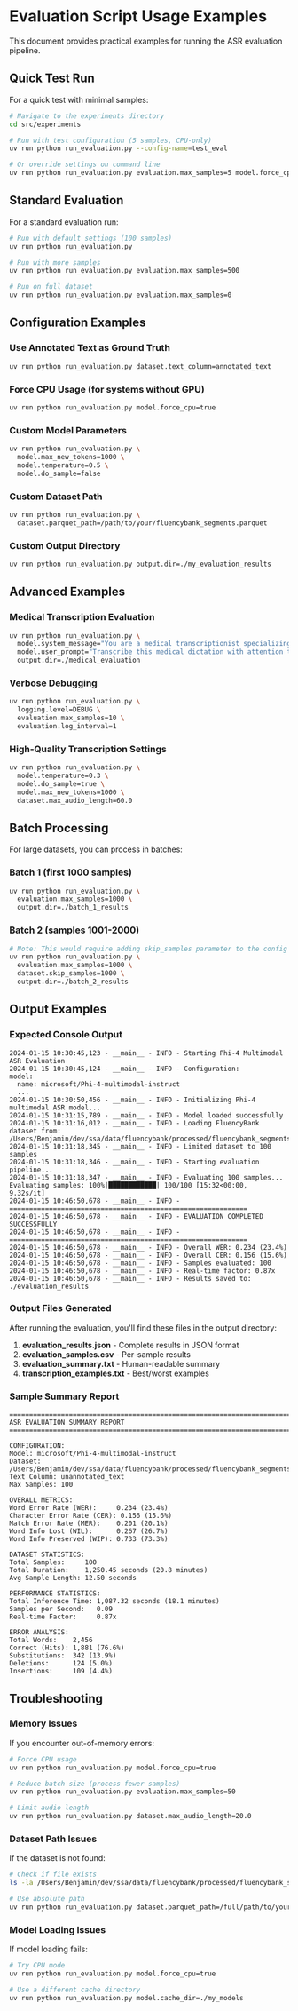 # Evaluation Script Usage Examples

This document provides practical examples for running the ASR evaluation
pipeline.

## Quick Test Run

For a quick test with minimal samples:

```bash
# Navigate to the experiments directory
cd src/experiments

# Run with test configuration (5 samples, CPU-only)
uv run python run_evaluation.py --config-name=test_eval

# Or override settings on command line
uv run python run_evaluation.py evaluation.max_samples=5 model.force_cpu=true output.dir=./quick_test
```

## Standard Evaluation

For a standard evaluation run:

```bash
# Run with default settings (100 samples)
uv run python run_evaluation.py

# Run with more samples
uv run python run_evaluation.py evaluation.max_samples=500

# Run on full dataset
uv run python run_evaluation.py evaluation.max_samples=0
```

## Configuration Examples

### Use Annotated Text as Ground Truth

```bash
uv run python run_evaluation.py dataset.text_column=annotated_text
```

### Force CPU Usage (for systems without GPU)

```bash
uv run python run_evaluation.py model.force_cpu=true
```

### Custom Model Parameters

```bash
uv run python run_evaluation.py \
  model.max_new_tokens=1000 \
  model.temperature=0.5 \
  model.do_sample=false
```

### Custom Dataset Path

```bash
uv run python run_evaluation.py \
  dataset.parquet_path=/path/to/your/fluencybank_segments.parquet
```

### Custom Output Directory

```bash
uv run python run_evaluation.py output.dir=./my_evaluation_results
```

## Advanced Examples

### Medical Transcription Evaluation

```bash
uv run python run_evaluation.py \
  model.system_message="You are a medical transcriptionist specializing in clinical notes." \
  model.user_prompt="Transcribe this medical dictation with attention to medical terminology." \
  output.dir=./medical_evaluation
```

### Verbose Debugging

```bash
uv run python run_evaluation.py \
  logging.level=DEBUG \
  evaluation.max_samples=10 \
  evaluation.log_interval=1
```

### High-Quality Transcription Settings

```bash
uv run python run_evaluation.py \
  model.temperature=0.3 \
  model.do_sample=true \
  model.max_new_tokens=1000 \
  dataset.max_audio_length=60.0
```

## Batch Processing

For large datasets, you can process in batches:

### Batch 1 (first 1000 samples)

```bash
uv run python run_evaluation.py \
  evaluation.max_samples=1000 \
  output.dir=./batch_1_results
```

### Batch 2 (samples 1001-2000)

```bash
# Note: This would require adding skip_samples parameter to the config
uv run python run_evaluation.py \
  evaluation.max_samples=1000 \
  dataset.skip_samples=1000 \
  output.dir=./batch_2_results
```

## Output Examples

### Expected Console Output

```
2024-01-15 10:30:45,123 - __main__ - INFO - Starting Phi-4 Multimodal ASR Evaluation
2024-01-15 10:30:45,124 - __main__ - INFO - Configuration:
model:
  name: microsoft/Phi-4-multimodal-instruct
  ...
2024-01-15 10:30:50,456 - __main__ - INFO - Initializing Phi-4 multimodal ASR model...
2024-01-15 10:31:15,789 - __main__ - INFO - Model loaded successfully
2024-01-15 10:31:16,012 - __main__ - INFO - Loading FluencyBank dataset from: /Users/Benjamin/dev/ssa/data/fluencybank/processed/fluencybank_segments.parquet
2024-01-15 10:31:18,345 - __main__ - INFO - Limited dataset to 100 samples
2024-01-15 10:31:18,346 - __main__ - INFO - Starting evaluation pipeline...
2024-01-15 10:31:18,347 - __main__ - INFO - Evaluating 100 samples...
Evaluating samples: 100%|████████████| 100/100 [15:32<00:00,  9.32s/it]
2024-01-15 10:46:50,678 - __main__ - INFO - ============================================================
2024-01-15 10:46:50,678 - __main__ - INFO - EVALUATION COMPLETED SUCCESSFULLY
2024-01-15 10:46:50,678 - __main__ - INFO - ============================================================
2024-01-15 10:46:50,678 - __main__ - INFO - Overall WER: 0.234 (23.4%)
2024-01-15 10:46:50,678 - __main__ - INFO - Overall CER: 0.156 (15.6%)
2024-01-15 10:46:50,678 - __main__ - INFO - Samples evaluated: 100
2024-01-15 10:46:50,678 - __main__ - INFO - Real-time factor: 0.87x
2024-01-15 10:46:50,678 - __main__ - INFO - Results saved to: ./evaluation_results
```

### Output Files Generated

After running the evaluation, you'll find these files in the output directory:

1. **evaluation_results.json** - Complete results in JSON format
2. **evaluation_samples.csv** - Per-sample results
3. **evaluation_summary.txt** - Human-readable summary
4. **transcription_examples.txt** - Best/worst examples

### Sample Summary Report

```
================================================================================
ASR EVALUATION SUMMARY REPORT
================================================================================

CONFIGURATION:
Model: microsoft/Phi-4-multimodal-instruct
Dataset: /Users/Benjamin/dev/ssa/data/fluencybank/processed/fluencybank_segments.parquet
Text Column: unannotated_text
Max Samples: 100

OVERALL METRICS:
Word Error Rate (WER):     0.234 (23.4%)
Character Error Rate (CER): 0.156 (15.6%)
Match Error Rate (MER):    0.201 (20.1%)
Word Info Lost (WIL):      0.267 (26.7%)
Word Info Preserved (WIP): 0.733 (73.3%)

DATASET STATISTICS:
Total Samples:     100
Total Duration:    1,250.45 seconds (20.8 minutes)
Avg Sample Length: 12.50 seconds

PERFORMANCE STATISTICS:
Total Inference Time: 1,087.32 seconds (18.1 minutes)
Samples per Second:   0.09
Real-time Factor:     0.87x

ERROR ANALYSIS:
Total Words:    2,456
Correct (Hits): 1,881 (76.6%)
Substitutions:  342 (13.9%)
Deletions:      124 (5.0%)
Insertions:     109 (4.4%)
```

## Troubleshooting

### Memory Issues

If you encounter out-of-memory errors:

```bash
# Force CPU usage
uv run python run_evaluation.py model.force_cpu=true

# Reduce batch size (process fewer samples)
uv run python run_evaluation.py evaluation.max_samples=50

# Limit audio length
uv run python run_evaluation.py dataset.max_audio_length=20.0
```

### Dataset Path Issues

If the dataset is not found:

```bash
# Check if file exists
ls -la /Users/Benjamin/dev/ssa/data/fluencybank/processed/fluencybank_segments.parquet

# Use absolute path
uv run python run_evaluation.py dataset.parquet_path=/full/path/to/your/dataset.parquet
```

### Model Loading Issues

If model loading fails:

```bash
# Try CPU mode
uv run python run_evaluation.py model.force_cpu=true

# Use a different cache directory
uv run python run_evaluation.py model.cache_dir=./my_models
```
